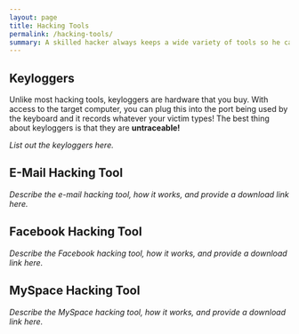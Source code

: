 ```yaml
---
layout: page
title: Hacking Tools
permalink: /hacking-tools/
summary: A skilled hacker always keeps a wide variety of tools so he can complete any task. Here you will find all the tools you will need to get the job done.
---
```

<h2>Keyloggers</h2>
<p>Unlike most hacking tools, keyloggers are hardware that you buy. With access to the target computer, you can plug this into the port being used by the keyboard and it records whatever your victim types! The best thing about keyloggers is that they are&nbsp;<strong>untraceable!</strong></p>
<p><em>List out the keyloggers here.</em></p>
<h2>E-Mail&nbsp;Hacking Tool</h2>
<p><em>Describe the e-mail hacking tool, how it works, and provide a download link here.</em></p>
<h2>Facebook Hacking Tool</h2>
<p><em>Describe the Facebook hacking tool, how it works, and provide a download link here.</em></p>
<h2>MySpace Hacking Tool</h2>
<p><em>Describe the MySpace hacking tool, how it works, and provide a download link here.</em></p>
